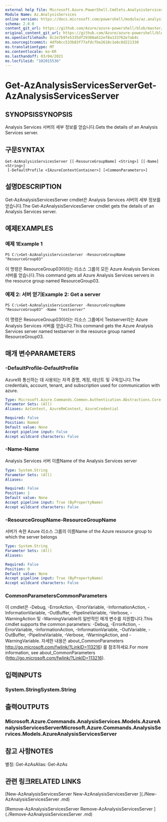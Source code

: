 ```yaml
---
external help file: Microsoft.Azure.PowerShell.Cmdlets.AnalysisServices.dll-Help.xml
Module Name: Az.AnalysisServices
online version: https://docs.microsoft.com/powershell/module/az.analysisservices/get-azanalysisservicesserver
schema: 2.0.0
content_git_url: https://github.com/Azure/azure-powershell/blob/master/src/AnalysisServices/AnalysisServices/help/Get-AzAnalysisServicesServer.md
original_content_git_url: https://github.com/Azure/azure-powershell/blob/master/src/AnalysisServices/AnalysisServices/help/Get-AzAnalysisServicesServer.md
ms.openlocfilehash: 8c2e7b9fe5335df29308a612ef8a133762e7ab4c
ms.sourcegitcommit: 4dfb0cc533b83f77afdcfbe2618c1e6c8d221330
ms.translationtype: MT
ms.contentlocale: ko-KR
ms.lasthandoff: 03/04/2021
ms.locfileid: "102015536"
---
```

# <span data-ttu-id="8a0be-101">Get-AzAnalysisServicesServer</span><span class="sxs-lookup"><span data-stu-id="8a0be-101">Get-AzAnalysisServicesServer</span></span>

## <span data-ttu-id="8a0be-102">SYNOPSIS</span><span class="sxs-lookup"><span data-stu-id="8a0be-102">SYNOPSIS</span></span>
<span data-ttu-id="8a0be-103">Analysis Services 서버의 세부 정보를 얻습니다.</span><span class="sxs-lookup"><span data-stu-id="8a0be-103">Gets the details of an Analysis Services server.</span></span>

## <span data-ttu-id="8a0be-104">구문</span><span class="sxs-lookup"><span data-stu-id="8a0be-104">SYNTAX</span></span>

```
Get-AzAnalysisServicesServer [[-ResourceGroupName] <String>] [[-Name] <String>]
 [-DefaultProfile <IAzureContextContainer>] [<CommonParameters>]
```

## <span data-ttu-id="8a0be-105">설명</span><span class="sxs-lookup"><span data-stu-id="8a0be-105">DESCRIPTION</span></span>
<span data-ttu-id="8a0be-106">Get-AzAnalysisServicesServer cmdlet은 Analysis Services 서버의 세부 정보를 얻습니다.</span><span class="sxs-lookup"><span data-stu-id="8a0be-106">The Get-AzAnalysisServicesServer cmdlet gets the details of an Analysis Services server.</span></span>

## <span data-ttu-id="8a0be-107">예제</span><span class="sxs-lookup"><span data-stu-id="8a0be-107">EXAMPLES</span></span>

### <span data-ttu-id="8a0be-108">예제 1</span><span class="sxs-lookup"><span data-stu-id="8a0be-108">Example 1</span></span>
```
PS C:\>Get-AzAnalysisServicesServer -ResourceGroupName "ResourceGroup03"
```

<span data-ttu-id="8a0be-109">이 명령은 ResourceGroup03이라는 리소스 그룹의 모든 Azure Analysis Services 서버를 얻습니다.</span><span class="sxs-lookup"><span data-stu-id="8a0be-109">This command gets all Azure Analysis Services servers in the resource group named ResourceGroup03.</span></span>

### <span data-ttu-id="8a0be-110">예제 2: 서버 얻기</span><span class="sxs-lookup"><span data-stu-id="8a0be-110">Example 2: Get a server</span></span>
```
PS C:\>Get-AzAnalysisServicesServer -ResourceGroupName "ResourceGroup03" -Name "testserver"
```

<span data-ttu-id="8a0be-111">이 명령은 ResourceGroup03이라는 리소스 그룹에서 Testserver라는 Azure Analysis Services 서버를 얻습니다.</span><span class="sxs-lookup"><span data-stu-id="8a0be-111">This command gets the Azure Analysis Services server named testserver in the resource group named ResourceGroup03.</span></span>

## <span data-ttu-id="8a0be-112">매개 변수</span><span class="sxs-lookup"><span data-stu-id="8a0be-112">PARAMETERS</span></span>

### <span data-ttu-id="8a0be-113">-DefaultProfile</span><span class="sxs-lookup"><span data-stu-id="8a0be-113">-DefaultProfile</span></span>
<span data-ttu-id="8a0be-114">Azure와 통신하는 데 사용되는 자격 증명, 계정, 테넌트 및 구독입니다.</span><span class="sxs-lookup"><span data-stu-id="8a0be-114">The credentials, account, tenant, and subscription used for communication with azure.</span></span>

```yaml
Type: Microsoft.Azure.Commands.Common.Authentication.Abstractions.Core.IAzureContextContainer
Parameter Sets: (All)
Aliases: AzContext, AzureRmContext, AzureCredential

Required: False
Position: Named
Default value: None
Accept pipeline input: False
Accept wildcard characters: False
```

### <span data-ttu-id="8a0be-115">-Name</span><span class="sxs-lookup"><span data-stu-id="8a0be-115">-Name</span></span>
<span data-ttu-id="8a0be-116">Analysis Services 서버 이름</span><span class="sxs-lookup"><span data-stu-id="8a0be-116">Name of the Analysis Services server</span></span>

```yaml
Type: System.String
Parameter Sets: (All)
Aliases:

Required: False
Position: 1
Default value: None
Accept pipeline input: True (ByPropertyName)
Accept wildcard characters: False
```

### <span data-ttu-id="8a0be-117">-ResourceGroupName</span><span class="sxs-lookup"><span data-stu-id="8a0be-117">-ResourceGroupName</span></span>
<span data-ttu-id="8a0be-118">서버가 속한 Azure 리소스 그룹의 이름</span><span class="sxs-lookup"><span data-stu-id="8a0be-118">Name of the Azure resource group to which the server belongs</span></span>

```yaml
Type: System.String
Parameter Sets: (All)
Aliases:

Required: False
Position: 0
Default value: None
Accept pipeline input: True (ByPropertyName)
Accept wildcard characters: False
```

### <span data-ttu-id="8a0be-119">CommonParameters</span><span class="sxs-lookup"><span data-stu-id="8a0be-119">CommonParameters</span></span>
<span data-ttu-id="8a0be-120">이 cmdlet은 -Debug, -ErrorAction, -ErrorVariable, -InformationAction, -InformationVariable, -OutBuffer, -PipelineVariable, -Verbose, -WarningAction 및 -WarningVariable의 일반적인 매개 변수를 지원합니다.</span><span class="sxs-lookup"><span data-stu-id="8a0be-120">This cmdlet supports the common parameters: -Debug, -ErrorAction, -ErrorVariable, -InformationAction, -InformationVariable, -OutVariable, -OutBuffer, -PipelineVariable, -Verbose, -WarningAction, and -WarningVariable.</span></span> <span data-ttu-id="8a0be-121">자세한 내용은 about_CommonParameters http://go.microsoft.com/fwlink/?LinkID=113216) 를 참조하세요.</span><span class="sxs-lookup"><span data-stu-id="8a0be-121">For more information, see about_CommonParameters (http://go.microsoft.com/fwlink/?LinkID=113216).</span></span>

## <span data-ttu-id="8a0be-122">입력</span><span class="sxs-lookup"><span data-stu-id="8a0be-122">INPUTS</span></span>

### <span data-ttu-id="8a0be-123">System.String</span><span class="sxs-lookup"><span data-stu-id="8a0be-123">System.String</span></span>

## <span data-ttu-id="8a0be-124">출력</span><span class="sxs-lookup"><span data-stu-id="8a0be-124">OUTPUTS</span></span>

### <span data-ttu-id="8a0be-125">Microsoft.Azure.Commands.AnalysisServices.Models.AzureAnalysisServicesServer</span><span class="sxs-lookup"><span data-stu-id="8a0be-125">Microsoft.Azure.Commands.AnalysisServices.Models.AzureAnalysisServicesServer</span></span>

## <span data-ttu-id="8a0be-126">참고 사항</span><span class="sxs-lookup"><span data-stu-id="8a0be-126">NOTES</span></span>
<span data-ttu-id="8a0be-127">별칭: Get-AzAs</span><span class="sxs-lookup"><span data-stu-id="8a0be-127">Alias: Get-AzAs</span></span>

## <span data-ttu-id="8a0be-128">관련 링크</span><span class="sxs-lookup"><span data-stu-id="8a0be-128">RELATED LINKS</span></span>

[<span data-ttu-id="8a0be-129">New-AzAnalysisServicesServer </span><span class="sxs-lookup"><span data-stu-id="8a0be-129">New-AzAnalysisServicesServer </span></span>](./New-AzAnalysisServicesServer .md)

[<span data-ttu-id="8a0be-130">Remove-AzAnalysisServicesServer </span><span class="sxs-lookup"><span data-stu-id="8a0be-130">Remove-AzAnalysisServicesServer </span></span>](./Remove-AzAnalysisServicesServer .md)
